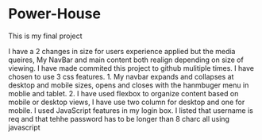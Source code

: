 # Power-House

This is my final project 

I have a 2 changes in size for users experience applied but the media queires, My NavBar and main content both realign  depending on size of viewing.
I have made commited this project to github mulitiple times. I have chosen to use 3 css features.  1. My navbar expands and collapses  at desktop and mobile sizes, opens and closes with the hanmbuger menu in moblie and tablet. 2. I have used flexbox to organize content based on mobile or desktop views, I have use two column for desktop and one for mobile.
I used JavaScript features in my login box. I listed that username is req and that tehhe password has to be longer than 8 charc all using javascript 